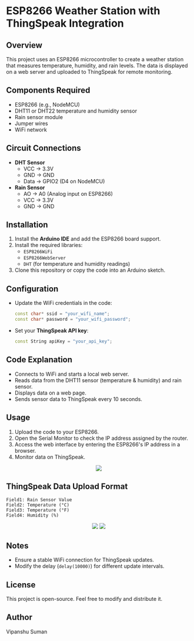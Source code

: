 # ESP8266 Weather Station with ThingSpeak Integration

## Overview
This project uses an ESP8266 microcontroller to create a weather station that measures temperature, humidity, and rain levels. The data is displayed on a web server and uploaded to ThingSpeak for remote monitoring.

## Components Required
- ESP8266 (e.g., NodeMCU)
- DHT11 or DHT22 temperature and humidity sensor
- Rain sensor module
- Jumper wires
- WiFi network

## Circuit Connections
- **DHT Sensor**
  - VCC → 3.3V
  - GND → GND
  - Data → GPIO2 (D4 on NodeMCU)
- **Rain Sensor**
  - AO → A0 (Analog input on ESP8266)
  - VCC → 3.3V
  - GND → GND

## Installation
1. Install the **Arduino IDE** and add the ESP8266 board support.
2. Install the required libraries:
   - `ESP8266WiFi`
   - `ESP8266WebServer`
   - `DHT` (for temperature and humidity readings)
3. Clone this repository or copy the code into an Arduino sketch.

## Configuration
- Update the WiFi credentials in the code:
  ```cpp
  const char* ssid = "your_wifi_name";
  const char* password = "your_wifi_password";
  ```
- Set your **ThingSpeak API key**:
  ```cpp
  const String apiKey = "your_api_key";
  ```

## Code Explanation
- Connects to WiFi and starts a local web server.
- Reads data from the DHT11 sensor (temperature & humidity) and rain sensor.
- Displays data on a web page.
- Sends sensor data to ThingSpeak every 10 seconds.

## Usage
1. Upload the code to your ESP8266.
2. Open the Serial Monitor to check the IP address assigned by the router.
3. Access the web interface by entering the ESP8266's IP address in a browser.
4. Monitor data on ThingSpeak.

<center>
  <img src="https://github.com/user-attachments/assets/06612ff6-346e-4c00-a320-5f4cc96dd8a0">
</center>

## ThingSpeak Data Upload Format
```
Field1: Rain Sensor Value
Field2: Temperature (°C)
Field3: Temperature (°F)
Field4: Humidity (%)
```
<center>
  <img src="https://github.com/user-attachments/assets/562e4909-3975-4c64-8f48-2af8ae008490">
  <img src="https://github.com/user-attachments/assets/5524a3e7-f45b-4855-8864-821051233db0">
</center>

## Notes
- Ensure a stable WiFi connection for ThingSpeak updates.
- Modify the delay (`delay(10000)`) for different update intervals.

## License
This project is open-source. Feel free to modify and distribute it.

## Author
Vipanshu Suman
